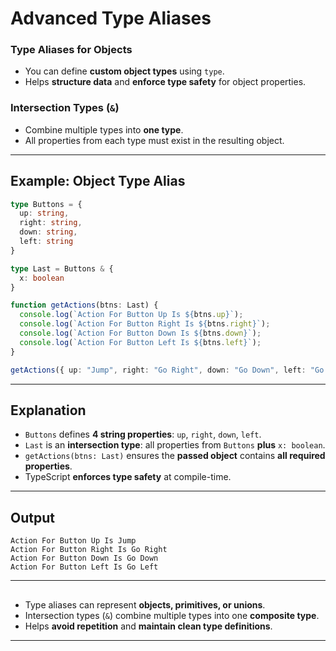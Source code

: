#  Advanced Type Aliases 


### Type Aliases for Objects
- You can define **custom object types** using `type`.  
- Helps **structure data** and **enforce type safety** for object properties.

### Intersection Types (`&`)
- Combine multiple types into **one type**.  
- All properties from each type must exist in the resulting object.

---

##  Example: Object Type Alias

```typescript
type Buttons = {
  up: string,
  right: string,
  down: string,
  left: string
}

type Last = Buttons & {
  x: boolean
}

function getActions(btns: Last) {
  console.log(`Action For Button Up Is ${btns.up}`);
  console.log(`Action For Button Right Is ${btns.right}`);
  console.log(`Action For Button Down Is ${btns.down}`);
  console.log(`Action For Button Left Is ${btns.left}`);
}

getActions({ up: "Jump", right: "Go Right", down: "Go Down", left: "Go Left", x: true });
```

---

##  Explanation
- `Buttons` defines **4 string properties**: `up`, `right`, `down`, `left`.  
- `Last` is an **intersection type**: all properties from `Buttons` **plus** `x: boolean`.  
- `getActions(btns: Last)` ensures the **passed object** contains **all required properties**.  
- TypeScript **enforces type safety** at compile-time.

---

##  Output
```
Action For Button Up Is Jump
Action For Button Right Is Go Right
Action For Button Down Is Go Down
Action For Button Left Is Go Left
```

---

## 
- Type aliases can represent **objects, primitives, or unions**.  
- Intersection types (`&`) combine multiple types into one **composite type**.  
- Helps **avoid repetition** and **maintain clean type definitions**.

---
